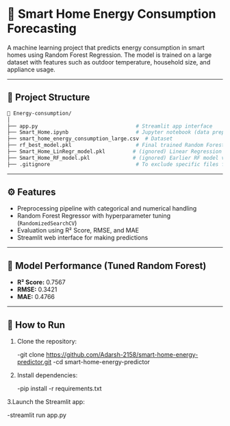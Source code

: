 # 🔋 Smart Home Energy Consumption Forecasting

A machine learning project that predicts energy consumption in smart homes using Random Forest Regression. The model is trained on a large dataset with features such as outdoor temperature, household size, and appliance usage.

---

## 📂 Project Structure

```bash
📁 Energy-consumption/
│
├── app.py                                # Streamlit app interface
├── Smart_Home.ipynb                      # Jupyter notebook (data prep + model training)
├── smart_home_energy_consumption_large.csv  # Dataset
├── rf_best_model.pkl                     # Final trained Random Forest model
├── Smart_Home_LinRegr_model.pkl         # (ignored) Linear Regression model
├── Smart_Home_RF_model.pkl              # (ignored) Earlier RF model version
├── .gitignore                            # To exclude specific files from version control
```


---

## ⚙️ Features

- Preprocessing pipeline with categorical and numerical handling
- Random Forest Regressor with hyperparameter tuning (`RandomizedSearchCV`)
- Evaluation using R² Score, RMSE, and MAE
- Streamlit web interface for making predictions

---

## 🧪 Model Performance (Tuned Random Forest)

- **R² Score:** 0.7567
- **RMSE:** 0.3421
- **MAE:** 0.4766

---

## 🚀 How to Run

1. Clone the repository:
   
   -git clone https://github.com/Adarsh-2158/smart-home-energy-predictor.git
   -cd smart-home-energy-predictor
   
3. Install dependencies:
   
   -pip install -r requirements.txt
   
3.Launch the Streamlit app:

-streamlit run app.py
